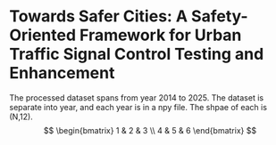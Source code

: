 # Towards Safer Cities: A Safety-Oriented Framework for Urban Traffic Signal Control Testing and Enhancement
The processed dataset spans from year 2014 to 2025. The dataset is separate into year, and each year is in a npy file. The shpae of each is (N,12).  
$$
\begin{bmatrix}
1 & 2 & 3 \\
4 & 5 & 6
\end{bmatrix}
$$
